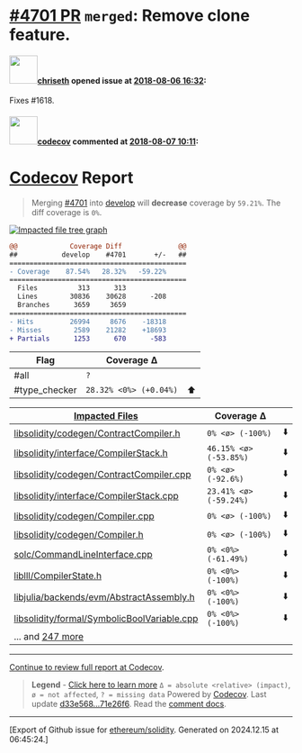 # [\#4701 PR](https://github.com/ethereum/solidity/pull/4701) `merged`: Remove clone feature.

#### <img src="https://avatars.githubusercontent.com/u/9073706?v=4" width="50">[chriseth](https://github.com/chriseth) opened issue at [2018-08-06 16:32](https://github.com/ethereum/solidity/pull/4701):

Fixes #1618.

#### <img src="https://avatars.githubusercontent.com/in/254?v=4" width="50">[codecov](https://github.com/apps/codecov) commented at [2018-08-07 10:11](https://github.com/ethereum/solidity/pull/4701#issuecomment-411006454):

# [Codecov](https://codecov.io/gh/ethereum/solidity/pull/4701?src=pr&el=h1) Report
> Merging [#4701](https://codecov.io/gh/ethereum/solidity/pull/4701?src=pr&el=desc) into [develop](https://codecov.io/gh/ethereum/solidity/commit/d33e5683f51dc9d85b4493abbf6f03f6ab7b8ff2?src=pr&el=desc) will **decrease** coverage by `59.21%`.
> The diff coverage is `0%`.

[![Impacted file tree graph](https://codecov.io/gh/ethereum/solidity/pull/4701/graphs/tree.svg?width=650&token=87PGzVEwU0&height=150&src=pr)](https://codecov.io/gh/ethereum/solidity/pull/4701?src=pr&el=tree)

```diff
@@             Coverage Diff              @@
##           develop    #4701       +/-   ##
============================================
- Coverage    87.54%   28.32%   -59.22%     
============================================
  Files          313      313               
  Lines        30836    30628      -208     
  Branches      3659     3659               
============================================
- Hits         26994     8676    -18318     
- Misses        2589    21282    +18693     
+ Partials      1253      670      -583
```

| Flag | Coverage Δ | |
|---|---|---|
| #all | `?` | |
| #type_checker | `28.32% <0%> (+0.04%)` | :arrow_up: |

| [Impacted Files](https://codecov.io/gh/ethereum/solidity/pull/4701?src=pr&el=tree) | Coverage Δ | |
|---|---|---|
| [libsolidity/codegen/ContractCompiler.h](https://codecov.io/gh/ethereum/solidity/pull/4701/diff?src=pr&el=tree#diff-bGlic29saWRpdHkvY29kZWdlbi9Db250cmFjdENvbXBpbGVyLmg=) | `0% <ø> (-100%)` | :arrow_down: |
| [libsolidity/interface/CompilerStack.h](https://codecov.io/gh/ethereum/solidity/pull/4701/diff?src=pr&el=tree#diff-bGlic29saWRpdHkvaW50ZXJmYWNlL0NvbXBpbGVyU3RhY2suaA==) | `46.15% <ø> (-53.85%)` | :arrow_down: |
| [libsolidity/codegen/ContractCompiler.cpp](https://codecov.io/gh/ethereum/solidity/pull/4701/diff?src=pr&el=tree#diff-bGlic29saWRpdHkvY29kZWdlbi9Db250cmFjdENvbXBpbGVyLmNwcA==) | `0% <ø> (-92.6%)` | :arrow_down: |
| [libsolidity/interface/CompilerStack.cpp](https://codecov.io/gh/ethereum/solidity/pull/4701/diff?src=pr&el=tree#diff-bGlic29saWRpdHkvaW50ZXJmYWNlL0NvbXBpbGVyU3RhY2suY3Bw) | `23.41% <ø> (-59.24%)` | :arrow_down: |
| [libsolidity/codegen/Compiler.cpp](https://codecov.io/gh/ethereum/solidity/pull/4701/diff?src=pr&el=tree#diff-bGlic29saWRpdHkvY29kZWdlbi9Db21waWxlci5jcHA=) | `0% <ø> (-100%)` | :arrow_down: |
| [libsolidity/codegen/Compiler.h](https://codecov.io/gh/ethereum/solidity/pull/4701/diff?src=pr&el=tree#diff-bGlic29saWRpdHkvY29kZWdlbi9Db21waWxlci5o) | `0% <ø> (-100%)` | :arrow_down: |
| [solc/CommandLineInterface.cpp](https://codecov.io/gh/ethereum/solidity/pull/4701/diff?src=pr&el=tree#diff-c29sYy9Db21tYW5kTGluZUludGVyZmFjZS5jcHA=) | `0% <0%> (-61.49%)` | :arrow_down: |
| [liblll/CompilerState.h](https://codecov.io/gh/ethereum/solidity/pull/4701/diff?src=pr&el=tree#diff-bGlibGxsL0NvbXBpbGVyU3RhdGUuaA==) | `0% <0%> (-100%)` | :arrow_down: |
| [libjulia/backends/evm/AbstractAssembly.h](https://codecov.io/gh/ethereum/solidity/pull/4701/diff?src=pr&el=tree#diff-bGlianVsaWEvYmFja2VuZHMvZXZtL0Fic3RyYWN0QXNzZW1ibHkuaA==) | `0% <0%> (-100%)` | :arrow_down: |
| [libsolidity/formal/SymbolicBoolVariable.cpp](https://codecov.io/gh/ethereum/solidity/pull/4701/diff?src=pr&el=tree#diff-bGlic29saWRpdHkvZm9ybWFsL1N5bWJvbGljQm9vbFZhcmlhYmxlLmNwcA==) | `0% <0%> (-100%)` | :arrow_down: |
| ... and [247 more](https://codecov.io/gh/ethereum/solidity/pull/4701/diff?src=pr&el=tree-more) | |

------

[Continue to review full report at Codecov](https://codecov.io/gh/ethereum/solidity/pull/4701?src=pr&el=continue).
> **Legend** - [Click here to learn more](https://docs.codecov.io/docs/codecov-delta)
> `Δ = absolute <relative> (impact)`, `ø = not affected`, `? = missing data`
> Powered by [Codecov](https://codecov.io/gh/ethereum/solidity/pull/4701?src=pr&el=footer). Last update [d33e568...71e26f6](https://codecov.io/gh/ethereum/solidity/pull/4701?src=pr&el=lastupdated). Read the [comment docs](https://docs.codecov.io/docs/pull-request-comments).


-------------------------------------------------------------------------------



[Export of Github issue for [ethereum/solidity](https://github.com/ethereum/solidity). Generated on 2024.12.15 at 06:45:24.]
